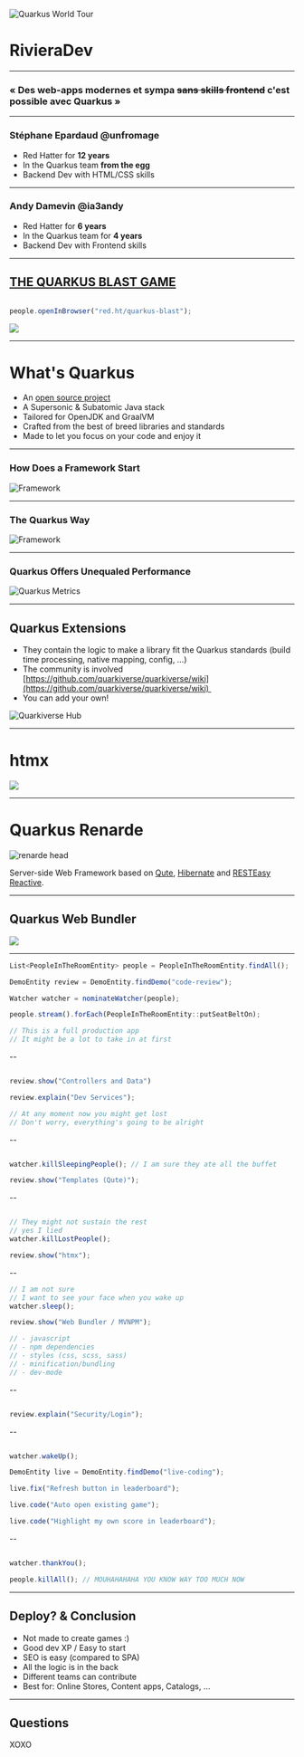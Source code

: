 ![Quarkus World Tour](demo/quarkus-blast-demo/assets/worldtour.png)

# RivieraDev

---

### « Des web-apps modernes et sympa ~~sans skills frontend~~ c'est possible avec Quarkus »

---

### Stéphane Epardaud @unfromage

- Red Hatter for **12 years**
- In the Quarkus team **from the egg**
- Backend Dev with HTML/CSS skills

---

### Andy Damevin @ia3andy

- Red Hatter for **6 years**
-  In the Quarkus team for **4 years**
- Backend Dev with Frontend skills


---

## <a href="https://red.ht/quarkus-blast" target="_blank">THE QUARKUS BLAST GAME</a>


```javascript

people.openInBrowser("red.ht/quarkus-blast");


```

![](assets/qr-code-white.png)<!-- .element height="30%" width="30%" -->

---

# What's Quarkus

-  An [open source project](https://quarkus.io/community/)
-  A Supersonic & Subatomic Java stack
- Tailored for OpenJDK and GraalVM
- Crafted from the best of breed libraries and standards
- Made to let you focus on your code and enjoy it


---

### How Does a Framework Start
![Framework](demo/quarkus-blast-demo/assets/framework-start.png)

---
### The Quarkus Way
![Framework](demo/quarkus-blast-demo/assets/quarkus-start.png)

---
### Quarkus Offers Unequaled Performance
![Quarkus Metrics](demo/quarkus-blast-demo/assets/quarkus-metrics.png)

---
## Quarkus Extensions

- &shy;<!-- .element: class="fragment" -->They contain the logic to make a library fit the Quarkus standards (build time processing, native mapping, config, …) 
- &shy;<!-- .element: class="fragment" -->The community is involved [https://github.com/quarkiverse/quarkiverse/wiki](https://github.com/quarkiverse/quarkiverse/wiki)  
- &shy;<!-- .element: class="fragment" -->You can add your own! 

![Quarkiverse Hub](demo/quarkus-blast-demo/assets/quarkiverse-hub.png)  <!-- .element height="40%" width="40%" class="fragment"  -->

---

# htmx

![](assets/htmx.png)

---

# Quarkus Renarde


![renarde head](assets/renarde-head.svg)

&shy;<!-- .element: class="fragment" -->Server-side Web Framework based on [Qute](https://quarkus.io/guides/qute-reference), [Hibernate](https://quarkus.io/guides/hibernate-orm-panache) and [RESTEasy Reactive](https://quarkus.io/guides/resteasy-reactive).

---

## Quarkus Web Bundler

![](assets/quarkus-web-bundler.png)

---


```javascript
List<PeopleInTheRoomEntity> people = PeopleInTheRoomEntity.findAll();

DemoEntity review = DemoEntity.findDemo("code-review");

Watcher watcher = nominateWatcher(people);

people.stream().forEach(PeopleInTheRoomEntity::putSeatBeltOn);

// This is a full production app
// It might be a lot to take in at first

```
--
```javascript

review.show("Controllers and Data")

review.explain("Dev Services");

// At any moment now you might get lost
// Don't worry, everything's going to be alright

```
--
```javascript

watcher.killSleepingPeople(); // I am sure they ate all the buffet

review.show("Templates (Qute)");

```
--
```javascript

// They might not sustain the rest
// yes I lied
watcher.killLostPeople(); 

review.show("htmx");

```
--
```javascript
// I am not sure 
// I want to see your face when you wake up
watcher.sleep(); 

review.show("Web Bundler / MVNPM");

// - javascript
// - npm dependencies
// - styles (css, scss, sass)
// - minification/bundling
// - dev-mode

```
--
```javascript

review.explain("Security/Login");

```
--
```javascript

watcher.wakeUp(); 

DemoEntity live = DemoEntity.findDemo("live-coding");

live.fix("Refresh button in leaderboard");

live.code("Auto open existing game");

live.code("Highlight my own score in leaderboard");

```
--

```javascript

watcher.thankYou();

people.killAll(); // MOUHAHAHAHA YOU KNOW WAY TOO MUCH NOW


```


---

## Deploy? & Conclusion

- Not made to create games :)
- &shy;<!-- .element: class="fragment" -->Good dev XP / Easy to start
- &shy;<!-- .element: class="fragment" -->SEO is easy (compared to SPA)
- &shy;<!-- .element: class="fragment" -->All the logic is in the back
- &shy;<!-- .element: class="fragment" -->Different teams can contribute
- &shy;<!-- .element: class="fragment" -->Best for: Online Stores,  Content apps, Catalogs, ...



---

## Questions

XOXO

